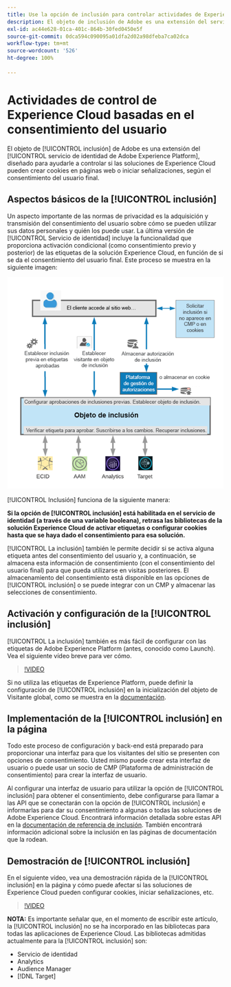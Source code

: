 ```yaml
---
title: Use la opción de inclusión para controlar actividades de Experience Cloud basadas en el consentimiento del usuario
description: El objeto de inclusión de Adobe es una extensión del servicio de identidad de Adobe Experience Platform, diseñado para ayudarle a controlar si las soluciones de Experience Cloud pueden crear cookies en páginas web o iniciar señalizaciones, según el consentimiento del usuario final.
exl-id: ac44e628-01ca-401c-864b-30fed0450e5f
source-git-commit: 0dca594c090095a01dfa2d02a98dfeba7ca02dca
workflow-type: tm+mt
source-wordcount: '526'
ht-degree: 100%

---
```


# Actividades de control de Experience Cloud basadas en el consentimiento del usuario

El objeto de [!UICONTROL inclusión] de Adobe es una extensión del [!UICONTROL servicio de identidad de Adobe Experience Platform], diseñado para ayudarle a controlar si las soluciones de Experience Cloud pueden crear cookies en páginas web o iniciar señalizaciones, según el consentimiento del usuario final.

## Aspectos básicos de la [!UICONTROL inclusión]

Un aspecto importante de las normas de privacidad es la adquisición y transmisión del consentimiento del usuario sobre cómo se pueden utilizar sus datos personales y quién los puede usar. La última versión de [!UICONTROL Servicio de identidad] incluye la funcionalidad que proporciona activación condicional (como consentimiento previo y posterior) de las etiquetas de la solución Experience Cloud, en función de si se da el consentimiento del usuario final. Este proceso se muestra en la siguiente imagen:

![Diagrama del funcionamiento de la [!UICONTROL inclusión] ](assets/opt-in.png)

[!UICONTROL Inclusión] funciona de la siguiente manera:

**Si la opción de [!UICONTROL inclusión] está habilitada en el servicio de identidad (a través de una variable booleana), retrasa las bibliotecas de la solución Experience Cloud de activar etiquetas o configurar cookies hasta que se haya dado el consentimiento para esa solución.**

[!UICONTROL La inclusión] también le permite decidir si se activa alguna etiqueta antes del consentimiento del usuario y, a continuación, se almacena esta información de consentimiento (con el consentimiento del usuario final) para que pueda utilizarse en visitas posteriores. El almacenamiento del consentimiento está disponible en las opciones de [!UICONTROL inclusión] o se puede integrar con un CMP y almacenar las selecciones de consentimiento.

## Activación y configuración de la [!UICONTROL inclusión]

[!UICONTROL La inclusión] también es más fácil de configurar con las etiquetas de Adobe Experience Platform (antes, conocido como Launch). Vea el siguiente vídeo breve para ver cómo.

>[!VIDEO](https://video.tv.adobe.com/v/26431/?quality=12)

Si no utiliza las etiquetas de Experience Platform, puede definir la configuración de [!UICONTROL inclusión] en la inicialización del objeto de Visitante global, como se muestra en la [documentación](https://experienceleague.adobe.com/docs/id-service/using/implementation/opt-in-service/getting-started.html?lang=es).

## Implementación de la [!UICONTROL inclusión] en la página

Todo este proceso de configuración y back-end está preparado para proporcionar una interfaz para que los visitantes del sitio se presenten con opciones de consentimiento. Usted mismo puede crear esta interfaz de usuario o puede usar un socio de CMP (Plataforma de administración de consentimiento) para crear la interfaz de usuario.

Al configurar una interfaz de usuario para utilizar la opción de [!UICONTROL inclusión] para obtener el consentimiento, debe configurarse para llamar a las API que se conectarán con la opción de [!UICONTROL inclusión] e informarlas para dar su consentimiento a algunas o todas las soluciones de Adobe Experience Cloud. Encontrará información detallada sobre estas API en la [documentación de referencia de inclusión](https://experienceleague.adobe.com/docs/id-service/using/implementation/opt-in-service/api.html?lang=es). También encontrará información adicional sobre la inclusión en las páginas de documentación que la rodean.

## Demostración de [!UICONTROL inclusión]

En el siguiente vídeo, vea una demostración rápida de la [!UICONTROL inclusión] en la página y cómo puede afectar si las soluciones de Experience Cloud pueden configurar cookies, iniciar señalizaciones, etc.

>[!VIDEO](https://video.tv.adobe.com/v/26432/?quality=12)

**NOTA:** Es importante señalar que, en el momento de escribir este artículo, la [!UICONTROL inclusión] no se ha incorporado en las bibliotecas para todas las aplicaciones de Experience Cloud. Las bibliotecas admitidas actualmente para la [!UICONTROL inclusión] son:

* Servicio de identidad
* Analytics
* Audience Manager
* [!DNL Target]
